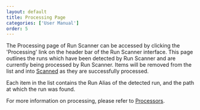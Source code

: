 ```yaml
---
layout: default
title: Processing Page
categories: ['User Manual']
order: 5
---
```

<!-- TODO: image -->
The Processing page of Run Scanner can be accessed by clicking the 'Processing' link on the header bar of the Run Scanner interface. This page outlines the runs which have been detected by Run Scanner and are currently being processed by Run Scanner. Items will be removed from the list and into <a href="scanned.html">Scanned</a> as they are successfully processed.

Each item in the list contains the Run Alias of the detected run, and the path at which the run was found.

For more information on processing, please refer to <a href="internal.html#processors">Processors</a>.

